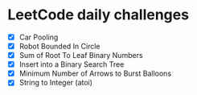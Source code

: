 # LeetCode daily challenges

- [x] Car Pooling
- [x] Robot Bounded In Circle
- [x] Sum of Root To Leaf Binary Numbers
- [x] Insert into a Binary Search Tree
- [x] Minimum Number of Arrows to Burst Balloons
- [x] String to Integer (atoi)
